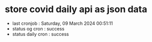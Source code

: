# store covid daily api as json data

- last cronjob : Saturday, 09 March 2024 00:51:11
- status og cron : success
- status daily cron : success
      
      